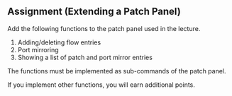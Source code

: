 ## Assignment (Extending a Patch Panel)

Add the following functions to the patch panel used in the lecture.

1. Adding/deleting flow entries
2. Port mirroring
3. Showing a list of patch and port mirror entries

The functions must be implemented as sub-commands of the patch panel.

If you implement other functions, you will earn additional points.
